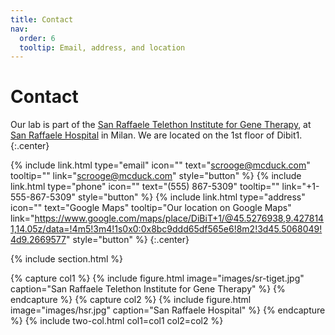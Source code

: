 ```yaml
---
title: Contact
nav:
  order: 6
  tooltip: Email, address, and location
---
```


# <i class="fas fa-envelope"></i>Contact

Our lab is part of the [San Raffaele Telethon Institute for Gene Therapy](https://research.hsr.it/en/institutes/san-raffaele-telethon-institute-for-gene-therapy.html), at [San Raffaele Hospital](https://www.hsr.it/) in Milan.
We are located on the 1st floor of Dibit1.{:.center}

{%
  include link.html
  type="email"
  icon=""
  text="scrooge@mcduck.com"
  tooltip=""
  link="scrooge@mcduck.com"
  style="button"
%}
{%
  include link.html
  type="phone"
  icon=""
  text="(555) 867-5309"
  tooltip=""
  link="+1-555-867-5309"
  style="button"
%}
{%
  include link.html
  type="address"
  icon=""
  text="Google Maps"
  tooltip="Our location on Google Maps"
  link="https://www.google.com/maps/place/DiBiT+1/@45.5276938,9.4278141,14.05z/data=!4m5!3m4!1s0x0:0x8bc9ddd65df565e6!8m2!3d45.5068049!4d9.2669577"
  style="button"
%}
{:.center}

{% include section.html %}

{% capture col1 %}
{%
  include figure.html
  image="images/sr-tiget.jpg"
  caption="San Raffaele Telethon Institute for Gene Therapy"
%}
{% endcapture %}
{% capture col2 %}
{%
  include figure.html
  image="images/hsr.jpg"
  caption="San Raffaele Hospital"
%}
{% endcapture %}
{% include two-col.html col1=col1 col2=col2 %}
